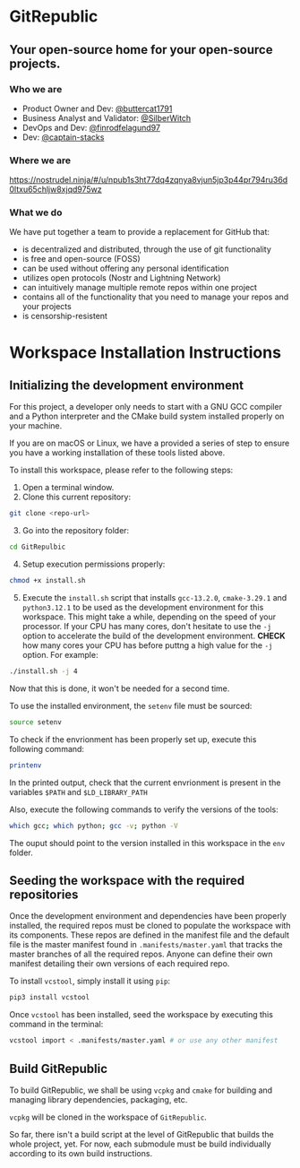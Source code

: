 # GitRepublic
## Your open-source home for your open-source projects.

### Who we are
- Product Owner and Dev: [@buttercat1791](https://github.com/buttercat1791)
- Business Analyst and Validator: [@SilberWitch](https://github.com/silberwitch)
- DevOps and Dev: [@finrodfelagund97](https://github.com/finrodfelagund97)
- Dev: [@captain-stacks](https://github.com/captain-stacks)

### Where we are
https://nostrudel.ninja/#/u/npub1s3ht77dq4zqnya8vjun5jp3p44pr794ru36d0ltxu65chljw8xjqd975wz

### What we do
We have put together a team to provide a replacement for GitHub that:
- is decentralized and distributed, through the use of git functionality
- is free and open-source (FOSS)
- can be used without offering any personal identification
- utilizes open protocols (Nostr and Lightning Network)
- can intuitively manage multiple remote repos within one project
- contains all of the functionality that you need to manage your repos and your projects
- is censorship-resistent

# Workspace Installation Instructions
## Initializing the development environment
For this project, a developer only needs to start with a GNU GCC compiler and a Python interpreter and the CMake build system installed properly on your machine.

If you are on macOS or Linux, we have a provided a series of step to ensure you have a working installation
of these tools listed above.

To install this workspace, please refer to the following steps:

1. Open a terminal window.
2. Clone this current repository:
```bash
git clone <repo-url>
```

3. Go into the repository folder:
```bash
cd GitRepulbic
```

4. Setup execution permissions properly:
```bash
chmod +x install.sh
```

5. Execute the `install.sh` script that installs `gcc-13.2.0`, `cmake-3.29.1` and `python3.12.1`
to be used as the development environment for this workspace. This might take a while, depending on the speed of your processor. If your CPU has many cores, don't hesitate to use the `-j` option to accelerate the build of the development environment. **CHECK** how many cores your CPU has before puttng a high value for the `-j` option. For example:
```bash
./install.sh -j 4
```

Now that this is done, it won't be needed for a second time.

To use the installed environment, the `setenv` file must be sourced:
```bash
source setenv
```

To check if the envrionment has been properly set up, execute this following command:
```bash
printenv
```
In the printed output, check that the current envrionment is present in the variables `$PATH` and `$LD_LIBRARY_PATH`

Also, execute the following commands to verify the versions of the tools:
```bash
which gcc; which python; gcc -v; python -V
```
The ouput should point to the version installed in this workspace in the `env` folder.


## Seeding the workspace with the required repositories

Once the development environment and dependencies have been properly installed, the required repos must be cloned to populate the workspace with its components. These repos are defined in the manifest file and the default file is the master manifest found in `.manifests/master.yaml` that tracks the master branches of all the required repos. Anyone can define their own manifest detailing their own versions of each required repo.

To install `vcstool`, simply install it using `pip`:
```bash
pip3 install vcstool
```

Once `vcstool` has been installed, seed the workspace by executing this command in the terminal:

```bash
vcstool import < .manifests/master.yaml # or use any other manifest
```

## Build GitRepublic
To build GitRepublic, we shall be using `vcpkg` and `cmake` for building and managing library dependencies, packaging, etc.

`vcpkg` will be cloned in the workspace of `GitRepublic`.

So far, there isn't a build script at the level of GitRepublic that builds the whole project, yet.
For now, each submodule must be build individually according to its own build instructions.
